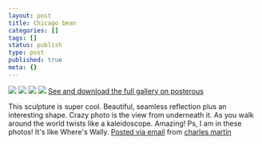 ```yaml
---
layout: post
title: Chicago bean
categories: []
tags: []
status: publish
type: post
published: true
meta: {}
---
```




[![](http://posterous.com/getfile/files.posterous.com/charlesmartin/BgwroETj2Ehdi2lxpRRBt7n3vIVucVXkNZo2TQODSrINNsyARTJqwQuhmprt/photo_1.jpg.scaled.500.jpg)](http://posterous.com/getfile/files.posterous.com/charlesmartin/1PMngoZtC0w4Wh2rZRUx91ldNoC64N2XqWXJZ94HPalLztm8RuDX1DwrsUyb/photo_1.jpg.scaled.1000.jpg) 
[![](http://posterous.com/getfile/files.posterous.com/charlesmartin/qGt3CbIMdSDjVis5r4x0H5gTtl8hVA8yi35syjQjFAX7vcWB4POnCPDTzOXA/photo_2.jpg.scaled.500.jpg)](http://posterous.com/getfile/files.posterous.com/charlesmartin/AzFLMDHHcmKq1aMUmLfOKKLcel3Q3BLi6hAotc8dqYubp9e1sGuVnQzgg9vA/photo_2.jpg.scaled.1000.jpg) 
[![](http://posterous.com/getfile/files.posterous.com/charlesmartin/lyJ4BNO4xIVNznnVeU5mSDQKQg91NHuE8yJ4pcr7rRmVbGR9zWR3JksLrPGX/photo_3.jpg.scaled.500.jpg)](http://posterous.com/getfile/files.posterous.com/charlesmartin/GfKRUM4FXfIfyR83Fwzk7PVtqaAZ5FbzdR66S21glEGJ861J7mdRCa4bjItz/photo_3.jpg.scaled.1000.jpg) 
[![](http://posterous.com/getfile/files.posterous.com/charlesmartin/PcIgGhTielEw2SAXkKDyRQL2CaOy2w1lWswVgHsp7ekFZA36NWQjf3KRHsm4/photo_4.jpg.scaled.500.jpg)](http://posterous.com/getfile/files.posterous.com/charlesmartin/1eQ1FcbOCF8j7aTXhM5RZE2g6Jw9xMphePHL15BHL1atIN7bJPKVTjfqJMqW/photo_4.jpg.scaled.1000.jpg) 
[See and download the full gallery on posterous](http://charlesmartin.posterous.com/chicago-bean)

This sculpture is super cool. Beautiful, seamless reflection plus an interesting shape. Crazy photo is the view from underneath it. As you walk around the world twists like a kaleidoscope. Amazing! Ps, I am in these photos! It's like Where's Wally. 
[Posted via email](http://posterous.com)  from 
[charles martin](http://charlesmartin.posterous.com/chicago-bean)
